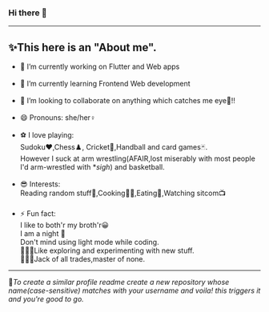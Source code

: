 ### Hi there 👋
---
✨This here is an "**About me**".
---
<!--
**ParvathiRajpal/ParvathiRajpal** is a ✨ _special_ ✨ repository because its `README.md` (this file) appears on your GitHub profile.

Here are some ideas to get you started:-->

- 🔭 I’m currently working on Flutter and Web apps</br></br>
- 🌱 I’m currently learning Frontend Web development</br></br>
- 👯 I’m looking to collaborate on anything which catches me eye👀!!</br></br>
- 😄 Pronouns: she/her♀️</br></br>
- ⚽ I love playing: </br>Sudoku♥️,Chess♟️, Cricket🏏,Handball and card games🃏.
     </br>However I suck at arm wrestling(AFAIR,lost miserably with most people I'd arm-wrestled with **sigh*) and basketball.</br></br>
- 😎 Interests: </br>Reading random stuff📖,Cooking👩‍🍳,Eating🍜,Watching sitcom📺</br></br>
- ⚡ Fun fact: 
  </br> I like to both'r my broth'r😀</br>I am a night 🦉</br>Don't mind using light mode while coding.
 </br>👩🏻‍🔬Like exploring and experimenting with new stuff.</br>🤹🏻‍♀️Jack of all trades,master of none.
---
🤔*To create a similar profile readme create a new repository whose name(case-sensitive) matches with your username and voila! this triggers it and you're good to go.*
